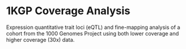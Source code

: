 # 1KGP Coverage Analysis
Expression quantitative trait loci (eQTL) and fine-mapping analysis of a cohort from the 1000 Genomes Project using both lower coverage and higher coverage (30x) data.


